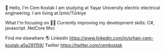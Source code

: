 
👋 Hello, I'm Cem Kostak
I am studying at Yaşar University electric electrical engineering.
I am living at İzmir/Türkiye


What I'm focusing on 👨‍💻
Currently improving my development skills: C#, javascript .NetCore Mvc


Find me elsewhere 🌎
Linkedin https://www.linkedin.com/in/orhan-cem-kostak-a5a291159/
Twitter https://twitter.com/cemkostak


